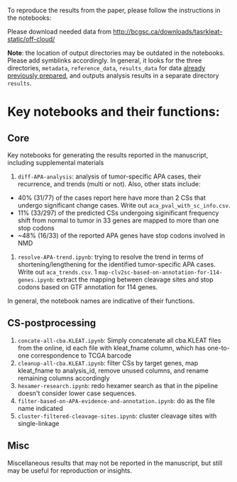To reproduce the results from the paper, please follow the instructions in the
notebooks:

Please download needed data from
http://bcgsc.ca/downloads/tasrkleat-static/off-cloud/

**Note**: the location of output directories may be outdated in the notebooks.
Please add symblinks accordingly. In general, it looks for the three
directories, `metadata`, `reference_data`, `results_data` for data
[already previously prepared](http://bcgsc.ca/downloads/tasrkleat-static/off-cloud/),
and outputs analysis results in a separate directory `results`.

# Key notebooks and their functions:

## Core

Key notebooks for generating the results reported in the manuscript, including
supplemental materials

1. `diff-APA-analysis`: analysis of tumor-specific APA cases, their
  recurrence, and trends (multi or not). Also, other stats include:
  * 40% (31/77) of the cases report here have more than 2 CSs that undergo significant
    change cases. Write out `aca_pval_with_sc_info.csv`.
  * 11% (33/297) of the predicted CSs undergoing siginificant frequency shift
    from normal to tumor in 33 genes are mapped to more than one stop codons
  * ~48% (16/33) of the reported APA genes have stop codons involved in NMD
1. `resolve-APA-trend.ipynb`: trying to resolve the trend in terms of
   shortening/lengthening for the identified tumor-specific APA cases. Write out
   `aca_trends.csv`.
1 `map-clv2sc-based-on-annotation-for-114-genes.ipynb`: extract the mapping
  between cleavage sites and stop codons based on GTF annotation for 114 genes.

In general, the notebook names are indicative of their functions.


## CS-postprocessing

1. `concate-all-cba.KLEAT.ipynb`: Simply concatenate all cba.KLEAT
  files from the online, id each file with kleat_fname column, which has
  one-to-one correspondence to TCGA barcode
1. `cleanup-all-cba.KLEAT.ipynb`: filter CSs by target genes, map kleat_fname to
  analysis_id, remove unused columns, and rename remaining columns accordingly
1. `hexamer-research.ipynb`: redo hexamer search as that in the pipeline doesn't
  consider lower case sequences.
1. `filter-based-on-APA-evidence-and-annotation.ipynb`: do as the file name
  indicated
1. `cluster-filtered-cleavage-sites.ipynb`: cluster cleavage sites with single-linkage


## Misc

Miscellaneous results that may not be reported in the manuscript, but still
may be useful for reproduction or insights.
